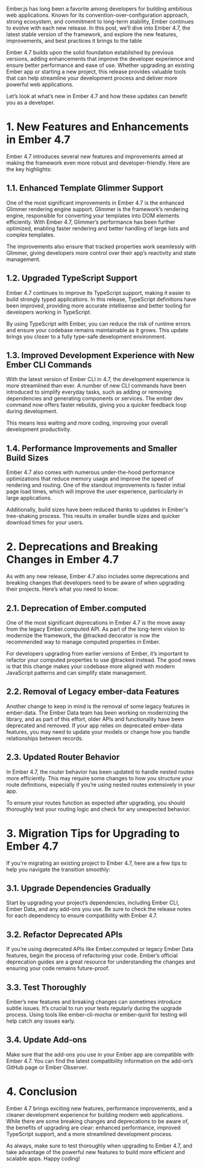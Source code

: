 Ember.js has long been a favorite among developers for building ambitious web applications. Known for its convention-over-configuration approach, strong ecosystem, and commitment to long-term stability, Ember continues to evolve with each new release. In this post, we’ll dive into Ember 4.7, the latest stable version of the framework, and explore the new features, improvements, and best practices it brings to the table

Ember 4.7 builds upon the solid foundation established by previous versions, adding enhancements that improve the developer experience and ensure better performance and ease of use. Whether upgrading an existing Ember app or starting a new project, this release provides valuable tools that can help streamline your development process and deliver more powerful web applications.

Let’s look at what’s new in Ember 4.7 and how these updates can benefit you as a developer.

# 1. New Features and Enhancements in Ember 4.7
Ember 4.7 introduces several new features and improvements aimed at making the framework even more robust and developer-friendly. Here are the key highlights:

## 1.1. Enhanced Template Glimmer Support
One of the most significant improvements in Ember 4.7 is the enhanced Glimmer rendering engine support. Glimmer is the framework’s rendering engine, responsible for converting your templates into DOM elements efficiently. With Ember 4.7, Glimmer’s performance has been further optimized, enabling faster rendering and better handling of large lists and complex templates.

The improvements also ensure that tracked properties work seamlessly with Glimmer, giving developers more control over their app’s reactivity and state management.

## 1.2. Upgraded TypeScript Support
Ember 4.7 continues to improve its TypeScript support, making it easier to build strongly typed applications. In this release, TypeScript definitions have been improved, providing more accurate intellisense and better tooling for developers working in TypeScript.

By using TypeScript with Ember, you can reduce the risk of runtime errors and ensure your codebase remains maintainable as it grows. This update brings you closer to a fully type-safe development environment.

## 1.3. Improved Development Experience with New Ember CLI Commands
With the latest version of Ember CLI in 4.7, the development experience is more streamlined than ever. A number of new CLI commands have been introduced to simplify everyday tasks, such as adding or removing dependencies and generating components or services. The ember dev command now offers faster rebuilds, giving you a quicker feedback loop during development.

This means less waiting and more coding, improving your overall development productivity.

## 1.4. Performance Improvements and Smaller Build Sizes
Ember 4.7 also comes with numerous under-the-hood performance optimizations that reduce memory usage and improve the speed of rendering and routing. One of the standout improvements is faster initial page load times, which will improve the user experience, particularly in large applications.

Additionally, build sizes have been reduced thanks to updates in Ember's tree-shaking process. This results in smaller bundle sizes and quicker download times for your users.

# 2. Deprecations and Breaking Changes in Ember 4.7
As with any new release, Ember 4.7 also includes some deprecations and breaking changes that developers need to be aware of when upgrading their projects. Here’s what you need to know:

## 2.1. Deprecation of Ember.computed
One of the most significant deprecations in Ember 4.7 is the move away from the legacy Ember.computed API. As part of the long-term vision to modernize the framework, the @tracked decorator is now the recommended way to manage computed properties in Ember.

For developers upgrading from earlier versions of Ember, it’s important to refactor your computed properties to use @tracked instead. The good news is that this change makes your codebase more aligned with modern JavaScript patterns and can simplify state management.

## 2.2. Removal of Legacy ember-data Features
Another change to keep in mind is the removal of some legacy features in ember-data. The Ember Data team has been working on modernizing the library, and as part of this effort, older APIs and functionality have been deprecated and removed. If your app relies on deprecated ember-data features, you may need to update your models or change how you handle relationships between records.

## 2.3. Updated Router Behavior
In Ember 4.7, the router behavior has been updated to handle nested routes more efficiently. This may require some changes to how you structure your route definitions, especially if you’re using nested routes extensively in your app.

To ensure your routes function as expected after upgrading, you should thoroughly test your routing logic and check for any unexpected behavior.

# 3. Migration Tips for Upgrading to Ember 4.7
If you're migrating an existing project to Ember 4.7, here are a few tips to help you navigate the transition smoothly:

## 3.1. Upgrade Dependencies Gradually
Start by upgrading your project’s dependencies, including Ember CLI, Ember Data, and any add-ons you use. Be sure to check the release notes for each dependency to ensure compatibility with Ember 4.7.

## 3.2. Refactor Deprecated APIs
If you’re using deprecated APIs like Ember.computed or legacy Ember Data features, begin the process of refactoring your code. Ember’s official deprecation guides are a great resource for understanding the changes and ensuring your code remains future-proof.

## 3.3. Test Thoroughly
Ember’s new features and breaking changes can sometimes introduce subtle issues. It’s crucial to run your tests regularly during the upgrade process. Using tools like ember-cli-mocha or ember-qunit for testing will help catch any issues early.

## 3.4. Update Add-ons
Make sure that the add-ons you use in your Ember app are compatible with Ember 4.7. You can find the latest compatibility information on the add-on’s GitHub page or Ember Observer.

# 4. Conclusion
Ember 4.7 brings exciting new features, performance improvements, and a cleaner development experience for building modern web applications. While there are some breaking changes and deprecations to be aware of, the benefits of upgrading are clear: enhanced performance, improved TypeScript support, and a more streamlined development process.

As always, make sure to test thoroughly when upgrading to Ember 4.7, and take advantage of the powerful new features to build more efficient and scalable apps. Happy coding!

